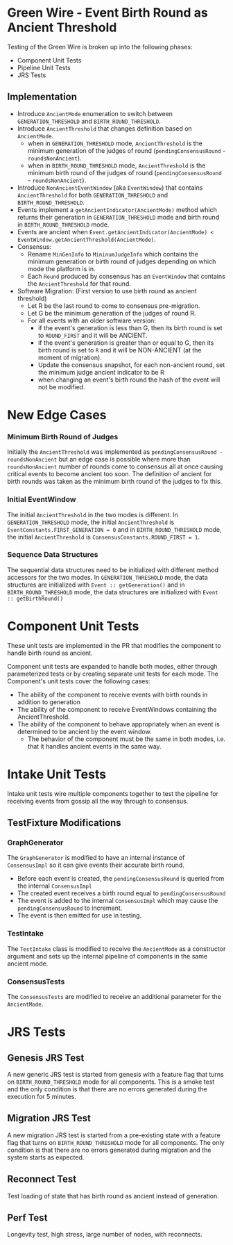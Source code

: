 # Green Wire - Event Birth Round as Ancient Threshold

Testing of the Green Wire is broken up into the following phases:

* Component Unit Tests
* Pipeline Unit Tests
* JRS Tests

## Implementation

* Introduce `AncientMode` enumeration to switch between `GENERATION_THRESHOLD` and `BIRTH_ROUND_THRESHOLD`.
* Introduce `AncientThreshold` that changes definition based on `AncientMode`.
    * when in `GENERATION_THRESHOLD` mode, `AncientThreshold` is the minimum generation of the judges of
      round (`pendingConsensusRound` - `roundsNonAncient`).
    * when in `BIRTH_ROUND_THRESHOLD` mode, `AncientThreshold` is the minimum birth round of the judges of
      round (`pendingConsensusRound` - `roundsNonAncient`).
* Introduce `NonAncientEventWindow` (aka `EventWindow`) that contains `AncientThreshold` for both `GENERATION_THRESHOLD`
  and `BIRTH_ROUND_THRESHOLD`.
* Events implement a `getAncientIndicator(AncientMode)` method which returns their generation in `GENERATION_THRESHOLD`
  mode and birth round in `BIRTH_ROUND_THRESHOLD` mode.
* Events are ancient when `Event.getAncientIndicator(AncientMode) < EventWindow.getAncientThreshold(AncientMode)`.
* Consensus:
    * Rename `MinGenInfo` to `MininumJudgeInfo` which contains the minimum generation or birth round of judges depending
      on which mode the platform is in.
    * Each `Round` produced by consensus has an `EventWindow` that contains the `AncientThreshold` for that round.
* Software Migration: (First version to use birth round as ancient threshold)
    * Let R be the last round to come to consensus pre-migration.
    * Let G be the minimum generation of the judges of round R.
    * For all events with an older software version:
        * if the event's generation is less than G, then its birth round is set to `ROUND_FIRST` and it will be ANCIENT.
        * if the event's generation is greater than or equal to G, then its birth round is set to `R` and it will be
          NON-ANCIENT (at the moment of migration).
        * Update the consensus snapshot, for each non-ancient round, set the minimum judge ancient indicator to be R
        * when changing an event's birth round the hash of the event will not be modified.

# New Edge Cases

### Minimum Birth Round of Judges

Initially the `AncientThreshold` was implemented as `pendingConsensusRound - roundsNonAncient` but an edge case is
possible where more than `roundsNonAncient` number of rounds come to consensus all at once causing critical events to
become ancient too soon. The definition of ancient for birth rounds was taken as the minimum birth round of the judges
to fix this.

### Initial EventWindow

The initial `AncientThreshold` in the two modes is different. In `GENERATION_THRESHOLD` mode, the
initial `AncientThreshold` is `EventConstants.FIRST_GENERATION = 0` and in `BIRTH_ROUND_THRESHOLD` mode, the
initial `AncientThreshold` is `ConsensusConstants.ROUND_FIRST = 1`.

### Sequence Data Structures

The sequential data structures need to be initialized with different method accessors for the two modes.
In `GENERATION_THRESHOLD` mode, the data structures are initialized with `Event :: getGeneration()` and
in `BIRTH_ROUND_THRESHOLD` mode, the data structures are initialized with `Event :: getBirthRound()`

# Component Unit Tests

These unit tests are implemented in the PR that modifies the component to handle birth round as ancient.

Component unit tests are expanded to handle both modes, either through parameterized tests or by creating separate unit
tests for each mode.
The Component's unit tests cover the following cases:

* The ability of the component to receive events with birth rounds in addition to generation
* The ability of the component to receive EventWindows containing the AncientThreshold.
* The ability of the component to behave appropriately when an event is determined to be ancient by the event window.
    * The behavior of the component must be the same in both modes, i.e. that it handles ancient events in the same way.

# Intake Unit Tests

Intake unit tests wire multiple components together to test the pipeline for receiving events from gossip all the way
through to consensus.

## TestFixture Modifications

### GraphGenerator

The `GraphGenerator` is modified to have an internal instance of `ConsensusImpl` so it can give events their accurate
birth round.

* Before each event is created, the `pendingConsensusRound` is queried from the internal `ConsensusImpl`
* The created event receives a birth round equal to `pendingConsensusRound`
* The event is added to the internal `ConsensusImpl` which may cause the `pendingConsensusRound` to increment.
* The event is then emitted for use in testing.

### TestIntake

The `TestIntake` class is modified to receive the `AncientMode` as a constructor argument and sets up the internal
pipeline of components in the same ancient mode.

### ConsensusTests

The `ConsensusTests` are modified to receive an additional parameter for the `AncientMode`.

# JRS Tests

## Genesis JRS Test

A new generic JRS test is started from genesis with a feature flag that turns on `BIRTH_ROUND_THRESHOLD` mode for all
components. This is a smoke test and the only condition is that there are no errors generated during the execution for 5
minutes.

## Migration JRS Test

A new migration JRS test is started from a pre-existing state with a feature flag that turns on `BIRTH_ROUND_THRESHOLD`
mode for all components. The only condition is that there are no errors generated during migration and the system starts
as expected.

## Reconnect Test

Test loading of state that has birth round as ancient instead of generation.

## Perf Test

Longevity test, high stress, large number of nodes, with reconnects. 